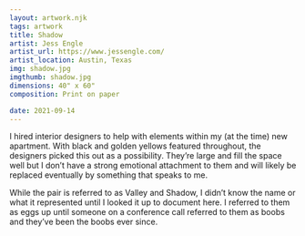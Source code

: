 ```yaml
---
layout: artwork.njk
tags: artwork
title: Shadow
artist: Jess Engle
artist_url: https://www.jessengle.com/
artist_location: Austin, Texas
img: shadow.jpg
imgthumb: shadow.jpg
dimensions: 40" x 60"
composition: Print on paper

date: 2021-09-14
---
```


I hired interior designers to help with elements within my (at the time) new apartment. With black and golden yellows featured throughout, the designers picked this out as a possibility. They’re large and fill the space well but I don’t have a strong emotional attachment to them and will likely be replaced eventually by something that speaks to me. 

While the pair is referred to as Valley and Shadow, I didn’t know the name or what it represented until I looked it up to document here. I referred to them as eggs up until someone on a conference call referred to them as boobs and they’ve been the boobs ever since.
